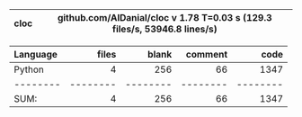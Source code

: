 cloc|github.com/AlDanial/cloc v 1.78  T=0.03 s (129.3 files/s, 53946.8 lines/s)
--- | ---

Language|files|blank|comment|code
:-------|-------:|-------:|-------:|-------:
Python|4|256|66|1347
--------|--------|--------|--------|--------
SUM:|4|256|66|1347
